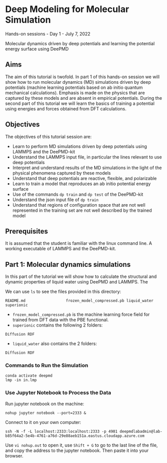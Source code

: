 # Deep Modeling for Molecular Simulation
Hands-on sessions - Day 1 - July 7, 2022

Molecular dynamics driven by deep potentials and learning the potential energy surface using DeePMD

## Aims

The aim of this tutorial is twofold. In part 1 of this hands-on session we will show how to run molecular dynamics (MD) simulations driven by deep potentials (machine learning potentials based on ab initio quantum mechanical calculations). Emphasis is made on the physics that are captured by these models and are absent in empirical potentials. During the second part of this tutorial we will learn the basics of training a potential using energies and forces obtained from DFT calculations.

## Objectives

The objectives of this tutorial session are:
- Learn to perform MD simulations driven by deep potentials using LAMMPS and the DeePMD-kit
- Understand the LAMMPS input file, in particular the lines relevant to use deep potentials
- Interpret and understand results of the MD simulations in the light of the physical phenomena captured by these models
- Understand that deep potentials are reactive, flexible, and polarizable
- Learn to train a model that reproduces an ab initio potential energy surface
- Use of the commands ```dp train``` and ```dp test``` of the DeePMD-kit
- Understand the json input file of ```dp train```
- Understand that regions of configuration space that are not well represented in the training set are not well described by the trained model

## Prerequisites

It is assumed that the student is familiar with the linux command line. A working executable of LAMMPS and the DeePMD-kit.

## Part 1: Molecular dynamics simulations 

In this part of the tutorial we will show how to calculate the structural and dynamic properties of liquid water using DeePMD and LAMMPS. The 

We can use `ls` to see the files provided in this directory:
```
README.md                  frozen_model_compressed.pb liquid_water               superionic
```
- `frozen_model_compressed.pb` is the machine learning force field for trained from DFT data with the PBE functional.
- `superionic` contains the following 2 folders:
```
Diffusion RDF
```
- `liquid_water` also contains the 2 folders:
```
Diffusion RDF
```

### Commands to Run the Simulation
```
conda activate deepmd
lmp -in in.lmp
```

### Use Jupyter Notebook to Process the Data
Run jupyter notebook on the machine:
```
nohup jupyter notebook --port=2333 &
```
Connect to it on your own computer:
```
ssh -N -f -L localhost:2333:localhost:2333 -p 4981 deepmdlabadmin@lab-b85f64a2-5e4b-4761-a76d-29e88aeb151a.eastus.cloudapp.azure.com
```
Use `vi nohup.out` to open it, use `Shift + G` to go to the last line of the file, and copy the address to the jupyter notebook. Then paste it into your browser.
